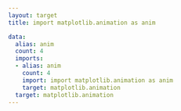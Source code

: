```yaml
---
layout: target
title: import matplotlib.animation as anim

data:
  alias: anim
  count: 4
  imports:
  - alias: anim
    count: 4
    import: import matplotlib.animation as anim
    target: matplotlib.animation
  target: matplotlib.animation
---
```

